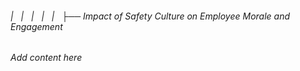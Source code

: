 ###### |   |   |   |   |   ├── Impact of Safety Culture on Employee Morale and Engagement

*Add content here*